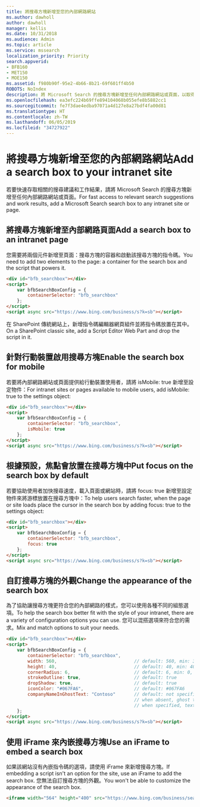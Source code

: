 ```yaml
---
title: 將搜尋方塊新增至您的內部網路網站
ms.author: dawholl
author: dawholl
manager: kellis
ms.date: 10/31/2018
ms.audience: Admin
ms.topic: article
ms.service: mssearch
localization_priority: Priority
search.appverid:
- BFB160
- MET150
- MOE150
ms.assetid: f980b90f-95e2-4b66-8b21-69f601ff4b50
ROBOTS: NoIndex
description: 將 Microsoft Search 的搜尋方塊新增至任何內部網路網站或頁面，以取得相關的搜尋建議並更快速尋找工作結果。
ms.openlocfilehash: ea3efc224b69ffe894104068b055efe8b5882cc1
ms.sourcegitcommit: fe7f3dae4edba97071a4d127e8a27bdf4fa00d81
ms.translationtype: HT
ms.contentlocale: zh-TW
ms.lasthandoff: 06/05/2019
ms.locfileid: "34727922"
---
```

# <a name="add-a-search-box-to-your-intranet-site"></a><span data-ttu-id="0760f-103">將搜尋方塊新增至您的內部網路網站</span><span class="sxs-lookup"><span data-stu-id="0760f-103">Add a search box to your intranet site</span></span>

<span data-ttu-id="0760f-104">若要快速存取相關的搜尋建議和工作結果，請將 Microsoft Search 的搜尋方塊新增至任何內部網路網站或頁面。</span><span class="sxs-lookup"><span data-stu-id="0760f-104">For fast access to relevant search suggestions and work results, add a Microsoft Search search box to any intranet site or page.</span></span>
  
## <a name="add-a-search-box-to-an-intranet-page"></a><span data-ttu-id="0760f-105">將搜尋方塊新增至內部網路頁面</span><span class="sxs-lookup"><span data-stu-id="0760f-105">Add a search box to an intranet page</span></span>

<span data-ttu-id="0760f-106">您需要將兩個元件新增至頁面：搜尋方塊的容器和啟動該搜尋方塊的指令碼。</span><span class="sxs-lookup"><span data-stu-id="0760f-106">You need to add two elements to the page: a container for the search box and the script that powers it.</span></span>
  
```html
<div id="bfb_searchbox"></div>
<script>
    var bfbSearchBoxConfig = {
        containerSelector: "bfb_searchbox"
    };
</script>
<script async src="https://www.bing.com/business/s?k=sb"></script>
```

<span data-ttu-id="0760f-107">在 SharePoint 傳統網站上，新增指令碼編輯器網頁組件並將指令碼放置在其中。</span><span class="sxs-lookup"><span data-stu-id="0760f-107">On a SharePoint classic site, add a Script Editor Web Part and drop the script in it.</span></span>
  
## <a name="enable-the-search-box-for-mobile"></a><span data-ttu-id="0760f-108">針對行動裝置啟用搜尋方塊</span><span class="sxs-lookup"><span data-stu-id="0760f-108">Enable the search box for mobile</span></span>

<span data-ttu-id="0760f-109">若要將內部網路網站或頁面提供給行動裝置使用者，請將 isMobile: true 新增至設定物件：</span><span class="sxs-lookup"><span data-stu-id="0760f-109">For intranet sites or pages available to mobile users, add isMobile: true to the settings object:</span></span>
  
```html
<div id="bfb_searchbox"></div>
<script>
    var bfbSearchBoxConfig = {
        containerSelector: "bfb_searchbox", 
        isMobile: true
    };
</script>
<script async src="https://www.bing.com/business/s?k=sb"></script>
```

## <a name="put-focus-on-the-search-box-by-default"></a><span data-ttu-id="0760f-110">根據預設，焦點會放置在搜尋方塊中</span><span class="sxs-lookup"><span data-stu-id="0760f-110">Put focus on the search box by default</span></span>

<span data-ttu-id="0760f-111">若要協助使用者加快搜尋速度，載入頁面或網站時，請將 focus: true 新增至設定物件來將游標放置在搜尋方塊中：</span><span class="sxs-lookup"><span data-stu-id="0760f-111">To help users search faster, when the page or site loads place the cursor in the search box by adding focus: true to the settings object:</span></span>
  
```html
<div id="bfb_searchbox"></div>
<script>
    var bfbSearchBoxConfig = {
        containerSelector: "bfb_searchbox",
        focus: true
    };
</script>
<script async src="https://www.bing.com/business/s?k=sb"></script>
```

## <a name="customize-the-appearance-of-the-search-box"></a><span data-ttu-id="0760f-112">自訂搜尋方塊的外觀</span><span class="sxs-lookup"><span data-stu-id="0760f-112">Change the appearance of the search box</span></span> 

<span data-ttu-id="0760f-113">為了協助讓搜尋方塊更符合您的內部網路的樣式，您可以使用各種不同的組態選項。</span><span class="sxs-lookup"><span data-stu-id="0760f-113">To help the search box better fit with the style of your intranet, there are a variety of configuration options you can use.</span></span> <span data-ttu-id="0760f-114">您可以混搭選項來符合您的需求。</span><span class="sxs-lookup"><span data-stu-id="0760f-114">Mix and match options to suit your needs.</span></span>

```html
<div id="bfb_searchbox"></div>
<script>
    var bfbSearchBoxConfig = {
        containerSelector: "bfb_searchbox",
        width: 560,                             // default: 560, min: 360, max: 650
        height: 40,                             // default: 40, min: 40, max: 72
        cornerRadius: 6,                        // default: 6, min: 0, max: 25                                   
        strokeOutline: true,                    // default: true
        dropShadow: true,                       // default: true
        iconColor: "#067FA6",                   // default: #067FA6
        companyNameInGhostText: "Contoso"       // default: not specified
                                                // when absent, ghost text will be "Search work and the web"
                                                // when specified, text will be "Search the web and [Contoso]"
    };
</script>
<script async src="https://www.bing.com/business/s?k=sb"></script>
```

## <a name="use-an-iframe-to-embed-a-search-box"></a><span data-ttu-id="0760f-115">使用 iFrame 來內嵌搜尋方塊</span><span class="sxs-lookup"><span data-stu-id="0760f-115">Use an iFrame to embed a search box</span></span>

<span data-ttu-id="0760f-116">如果該網站沒有內嵌指令碼的選項，請使用 iFrame 來新增搜尋方塊。</span><span class="sxs-lookup"><span data-stu-id="0760f-116">If embedding a script isn't an option for the site, use an iFrame to add the search box.</span></span> <span data-ttu-id="0760f-117">您無法自訂搜尋方塊的外觀。</span><span class="sxs-lookup"><span data-stu-id="0760f-117">You won't be able to customize the appearance of the search box.</span></span>
  
```html
<iframe width="564" height="400" src="https://www.bing.com/business/searchbox"></iframe>
```